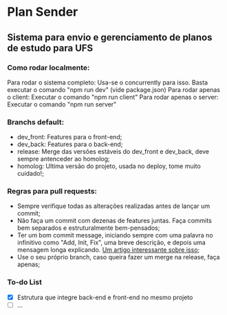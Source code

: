 # Plan Sender
## Sistema para envio e gerenciamento de planos de estudo para UFS  

### Como rodar localmente:
Para rodar o sistema completo: Usa-se o concurrently para isso. Basta executar o comando "npm run dev" (vide package.json)
Para rodar apenas o client: Executar o comando "npm run client"
Para rodar apenas o server: Executar o comando "npm run server"

### Branchs default:
- dev_front: Features para o front-end;
- dev_back: Features para o back-end;
- release: Merge das versões estáveis do dev_front e dev_back, deve sempre antenceder ao homolog;
- homolog: Ultima versão do projeto, usada no deploy, tome muito cuidado!;

### Regras para pull requests: 
- Sempre verifique todas as alterações realizadas antes de lançar um commit;
- Não faça um commit com dezenas de features juntas. Faça commits bem separados e estruturalmente bem-pensados;
- Ter um bom commit message, iniciando sempre com uma palavra no infinitivo como "Add, Init, Fix", uma breve descrição, e depois uma mensagem longa explicando. [Um artigo interessante sobre isso](https://medium.com/@rafael.oliveira/como-escrever-boas-mensagens-de-commit-9f8fe852155a);
- Use o seu próprio branch, caso queira fazer um merge na release, faça apenas;

### To-do List
- [x] Estrutura que integre back-end e front-end no mesmo projeto
- [ ] ...